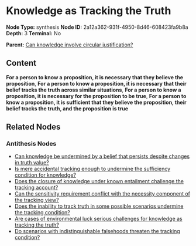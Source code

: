 # Knowledge as Tracking the Truth

**Node Type:** synthesis
**Node ID:** 2a12a362-931f-4950-8d46-608423fa9b8a
**Depth:** 3
**Terminal:** No

**Parent:** [Can knowledge involve circular justification?](can-knowledge-involve-circular-justification-antithesis-0975e34b-2624-4170-9d90-1e2f6f61ee78.md)

## Content

**For a person to know a proposition, it is necessary that they believe the proposition**, **For a person to know a proposition, it is necessary that their belief tracks the truth across similar situations**, **For a person to know a proposition, it is necessary for the proposition to be true**, **For a person to know a proposition, it is sufficient that they believe the proposition, their belief tracks the truth, and the proposition is true**

## Related Nodes

### Antithesis Nodes

- [Can knowledge be undermined by a belief that persists despite changes in truth value?](can-knowledge-be-undermined-by-a-belief-that-persists-despite-changes-in-truth-value-antithesis-712c1f01-3c5e-4c88-b3da-eb1951d2f5c6.md)
- [Is mere accidental tracking enough to undermine the sufficiency condition for knowledge?](is-mere-accidental-tracking-enough-to-undermine-the-sufficiency-condition-for-knowledge-antithesis-bdf2a114-09a2-46c4-80b6-c7cdecbbb1dd.md)
- [Does the closure of knowledge under known entailment challenge the tracking account?](does-the-closure-of-knowledge-under-known-entailment-challenge-the-tracking-account-antithesis-a2ea75cc-5fc3-40d9-8773-fcbe2161fcfa.md)
- [Can the sensitivity requirement conflict with the necessity component of the tracking view?](can-the-sensitivity-requirement-conflict-with-the-necessity-component-of-the-tracking-view-antithesis-7f84e697-d578-41eb-91a1-5e873533e8ce.md)
- [Does the inability to track truth in some possible scenarios undermine the tracking condition?](does-the-inability-to-track-truth-in-some-possible-scenarios-undermine-the-tracking-condition-antithesis-f5660994-d40c-4c94-8c90-05d35b510afe.md)
- [Are cases of environmental luck serious challenges for knowledge as tracking the truth?](are-cases-of-environmental-luck-serious-challenges-for-knowledge-as-tracking-the-truth-antithesis-7c382bbc-2e32-489e-b441-33792d556cf5.md)
- [Do scenarios with indistinguishable falsehoods threaten the tracking condition?](do-scenarios-with-indistinguishable-falsehoods-threaten-the-tracking-condition-antithesis-f893dc2d-05b6-4ec5-9c5f-85eb11351193.md)
